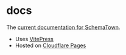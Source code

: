 # docs

The [current documentation for SchemaTown](https://docs.schema.town).

- Uses [VitePress](https://vitepress.dev/)
- Hosted on [Cloudflare Pages](https://pages.cloudflare.com/)
